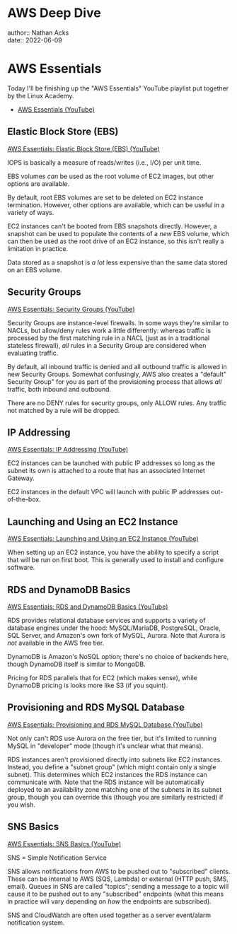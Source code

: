 # AWS Deep Dive

author:: Nathan Acks  
date:: 2022-06-09

# AWS Essentials

Today I'll be finishing up the "AWS Essentials" YouTube playlist put together by the Linux Academy.

* [AWS Essentials (YouTube)](https://youtube.com/playlist?list=PLv2a_5pNAko0Mijc6mnv04xeOut443Wnk)

## Elastic Block Store (EBS)

[AWS Essentials: Elastic Block Store (EBS) (YouTube)](https://youtu.be/S0gzrxsVQHo)

IOPS is basically a measure of reads/writes (i.e., I/O) per unit time.

EBS volumes *can* be used as the root volume of EC2 images, but other options are available.

By default, root EBS volumes are set to be deleted on EC2 instance termination. However, other options are available, which can be useful in a variety of ways.

EC2 instances can't be booted from EBS snapshots directly. However, a snapshot can be used to populate the contents of a *new* EBS volume, which can then be used as the root drive of an EC2 instance, so this isn't really a limitation in practice.

Data stored as a snapshot is *a lot* less expensive than the same data stored on an EBS volume.

## Security Groups

[AWS Essentials: Security Groups (YouTube)](https://youtu.be/-9j7BvAyb2w)

Security Groups are instance-level firewalls. In some ways they're similar to NACLs, but allow/deny rules work a little differently: whereas traffic is processed by the first matching rule in a NACL (just as in a traditional stateless firewall), *all* rules in a Security Group are considered when evaluating traffic.

By default, all inbound traffic is denied and all outbound traffic is allowed in new Security Groups. Somewhat confusingly, AWS also creates a "default" Security Group" for you as part of the provisioning process that allows *all* traffic, both inbound and outbound.

There are no DENY rules for security groups, only ALLOW rules. Any traffic not matched by a rule will be dropped.

## IP Addressing

[AWS Essentials: IP Addressing (YouTube)](https://youtu.be/U32bPhQyQ6I)

EC2 instances can be launched with public IP addresses so long as the subnet its own is attached to a route that has an associated Internet Gateway.

EC2 instances in the default VPC will launch with public IP addresses out-of-the-box.

## Launching and Using an EC2 Instance

[AWS Essentials: Launching and Using an EC2 Instance (YouTube)](https://youtu.be/BCM9aaaWvR0)

When setting up an EC2 instance, you have the ability to specify a script that will be run on first boot. This is generally used to install and configure software.

## RDS and DynamoDB Basics

[AWS Essentials: RDS and DynamoDB Basics (YouTube)](https://youtu.be/KcJ8-I7kD_w)

RDS provides relational database services and supports a variety of database engines under the hood: MySQL/MariaDB, PostgreSQL, Oracle, SQL Server, and Amazon's own fork of MySQL, Aurora. Note that Aurora is *not* available in the AWS free tier.

DynamoDB is Amazon's NoSQL option; there's no choice of backends here, though DynamoDB itself is similar to MongoDB.

Pricing for RDS parallels that for EC2 (which makes sense), while DynamoDB pricing is looks more like S3 (if you squint).

## Provisioning and RDS MySQL Database

[AWS Essentials: Provisioning and RDS MySQL Database (YouTube)](https://youtu.be/OE25Sni15vo)

Not only can't RDS use Aurora on the free tier, but it's limited to running MySQL in "developer" mode (though it's unclear what that means).

RDS instances aren't provisioned directly into subnets like EC2 instances. Instead, you define a "subnet group" (which might contain only a single subnet). This determines which EC2 instances the RDS instance can communicate with. Note that the RDS instance will be automatically deployed to an availability zone matching one of the subnets in its subnet group, though you can override this (though you are similarly restricted) if you wish.

## SNS Basics

[AWS Essentials: SNS Basics (YouTube)](https://youtu.be/M4gQ8MLlgiY)

SNS = Simple Notification Service

SNS allows notifications from AWS to be pushed out to "subscribed" clients. These can be internal to AWS (SQS, Lambda) or external (HTTP push, SMS, email). Queues in SNS are called "topics"; sending a message to a topic will cause it to be pushed out to any "subscribed" endpoints (what this means in practice will vary depending on *how* the endpoints are subscribed).

SNS and CloudWatch are often used together as a server event/alarm notification system.
